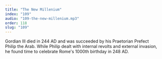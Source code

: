 ```yaml
---
title: "The New Millenium"
index: "109"
audio: "109-the-new-millenium.mp3"
order: 118
slug: "109"
---
```


Gordian III died in 244 AD and was succeeded by his Praetorian Prefect Philip the Arab. While Philip dealt with internal revolts and external invasion, he found time to celebrate Rome's 1000th birthday in 248 AD.



